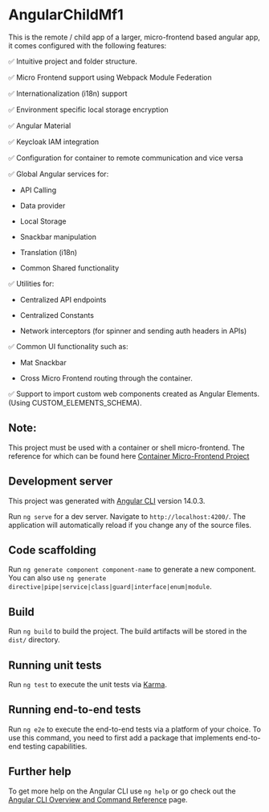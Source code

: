 # AngularChildMf1

This is the remote / child app of a larger, micro-frontend based angular app, it comes configured with the following features:

 ✅  Intuitive project and folder structure.
 
 ✅  Micro Frontend support using Webpack Module Federation
 
 ✅  Internationalization (i18n) support
 
 ✅  Environment specific local storage encryption
 
 ✅  Angular Material
 
 ✅  Keycloak IAM integration
 
 ✅  Configuration for container to remote communication and vice versa
 
 ✅  Global Angular services for:
 
- API Calling
    
- Data provider
    
- Local Storage
    
- Snackbar manipulation
    
- Translation (i18n)
    
- Common Shared functionality
    
✅  Utilities for:

- Centralized API endpoints

- Centralized Constants

- Network interceptors (for spinner and sending auth headers in APIs)

✅  Common UI functionality such as:

- Mat Snackbar

- Cross Micro Frontend routing through the container.

 ✅  Support to import custom web components created as Angular Elements. (Using CUSTOM_ELEMENTS_SCHEMA).

## Note:
This project must be used with a container or shell micro-frontend. The reference for which can be found here [Container Micro-Frontend Project](https://github.com/bansodeashish24/angular-container-mf)

## Development server

This project was generated with [Angular CLI](https://github.com/angular/angular-cli) version 14.0.3.

Run `ng serve` for a dev server. Navigate to `http://localhost:4200/`. The application will automatically reload if you change any of the source files.

## Code scaffolding

Run `ng generate component component-name` to generate a new component. You can also use `ng generate directive|pipe|service|class|guard|interface|enum|module`.

## Build

Run `ng build` to build the project. The build artifacts will be stored in the `dist/` directory.

## Running unit tests

Run `ng test` to execute the unit tests via [Karma](https://karma-runner.github.io).

## Running end-to-end tests

Run `ng e2e` to execute the end-to-end tests via a platform of your choice. To use this command, you need to first add a package that implements end-to-end testing capabilities.

## Further help

To get more help on the Angular CLI use `ng help` or go check out the [Angular CLI Overview and Command Reference](https://angular.io/cli) page.
